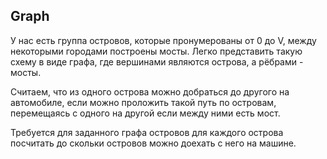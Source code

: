 ## Graph

У нас есть группа островов, которые пронумерованы от 0 до V, между некоторыми городами построены мосты. Легко представить такую схему в виде графа, где вершинами являются острова, а рёбрами - мосты.

Считаем, что из одного острова можно добраться до другого на автомобиле, если можно проложить такой путь по островам, перемещаясь с одного на другой если между ними есть мост.

Требуется для заданного графа островов для каждого острова посчитать до скольки островов можно доехать с него на машине.
